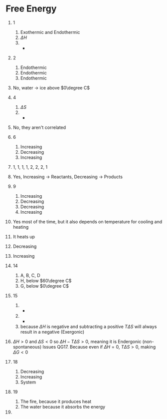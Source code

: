 # Free Energy
1. 1
	1. Exothermic and Endothermic
	2. $\Delta H$
	3. -
2. 2
	1. Endothermic
	2. Endothermic
	3. Endothermic
3. No, water -> ice above $0\degree C$ 
4. 4
	1. $\Delta S$
	2. +
5. No, they aren't correlated
6. 6
	1. Increasing
	2. Decreasing
	3. Increasing
7. 1, 1, 1, 1, 2, 2, 2, 1
8. Yes, Increasing -> Reactants, Decreasing -> Products
9. 9
	1. Increasing
	2. Decreasing
	3. Decreasing
	4. Increasing
10. Yes most of the time, but it also depends on temperature for cooling and heating
11. It heats up
12. Decreasing
13. Increasing
14. 14
	1. A, B, C, D
	2. H, below $60\degree C$
	3. G, below $0\degree C$
15. 15
	1. -
	2. +
	3. because $\Delta H$ is negative and subtracting a positive $T\Delta S$ will always result in a negative (Exergonic)
16. $\Delta H > 0$ and $\Delta S < 0$ so $\Delta H - T\Delta S > 0$, meaning it is Endergonic (non-spontaneous)
 Issues QG17. Because even if $\Delta H = 0$, $T\Delta S > 0$, making $\Delta G < 0$ 

17. 18
	1. Decreasing
	2. Increasing
	3. System
18. 19
	1. The fire, because it produces heat
	2. The water because it absorbs the energy
19. 